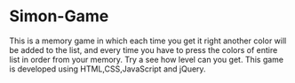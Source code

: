 # Simon-Game
This is a memory game in which each time you get it right another color will be added to the list, and every time you have to press the colors of entire list in order from your memory. Try a see how level can you get.
This game is developed using HTML,CSS,JavaScript and jQuery.
